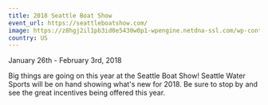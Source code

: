 ```yaml
---
title: 2018 Seattle Boat Show  
event_url: https://seattleboatshow.com/
image: https://z8hgj2il1pb3id0e5430w0p1-wpengine.netdna-ssl.com/wp-content/uploads/2017/11/DM37854-Edit_2400x600_acf_cropped-1-1920x480.jpg
country: US
---
```

January 26th - February 3rd, 2018

Big things are going on this year at the Seattle Boat Show!  Seattle Water Sports will be on hand showing what's new for 2018.  Be sure to stop by and see the great incentives being offered this year.
